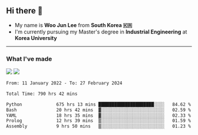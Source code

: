 ## Hi there 👋

- My name is **Woo Jun Lee** from **South Korea 🇰🇷**
- I'm currently pursuing my Master's degree in **Industrial Engineering** at **Korea University**

---

### What I've made

<a href="https://share.streamlit.io/tomtom1103/kuiai_hackathon_2022/main/JL_app.py"><img src="https://img.shields.io/badge/Journey Lee-161B22?style=for-the-badge&logo=streamlit&logoColor=FF4B4B"/></a> <a href="https://jeon-100.github.io/Dangzang/"><img src="https://img.shields.io/badge/당신을 위한 장학금, 당장!-161B22?style=for-the-badge&logo=react&logoColor=#61DAFB"/></a>

<!--START_SECTION:waka-->

```txt
From: 11 January 2022 - To: 27 February 2024

Total Time: 790 hrs 42 mins

Python             675 hrs 13 mins █████████████████████░░░░   84.62 %
Bash               20 hrs 42 mins  ▓░░░░░░░░░░░░░░░░░░░░░░░░   02.59 %
YAML               18 hrs 35 mins  ▓░░░░░░░░░░░░░░░░░░░░░░░░   02.33 %
Prolog             12 hrs 39 mins  ▒░░░░░░░░░░░░░░░░░░░░░░░░   01.59 %
Assembly           9 hrs 50 mins   ▒░░░░░░░░░░░░░░░░░░░░░░░░   01.23 %
```

<!--END_SECTION:waka-->
